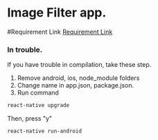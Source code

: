 # Image Filter app.
#Requirement Link [Requirement Link](https://github.com/OliveIT/RNImageFilter/blob/master/ImageFilter.pdf "Requirement Link")

### In trouble.
If you have trouble in compilation, take these step.
1. Remove android, ios, node_module folders
2. Change name in app.json, package.json.
3. Run command
```sh
react-native upgrade
```
Then, press "y"
```sh
react-native run-android
```
